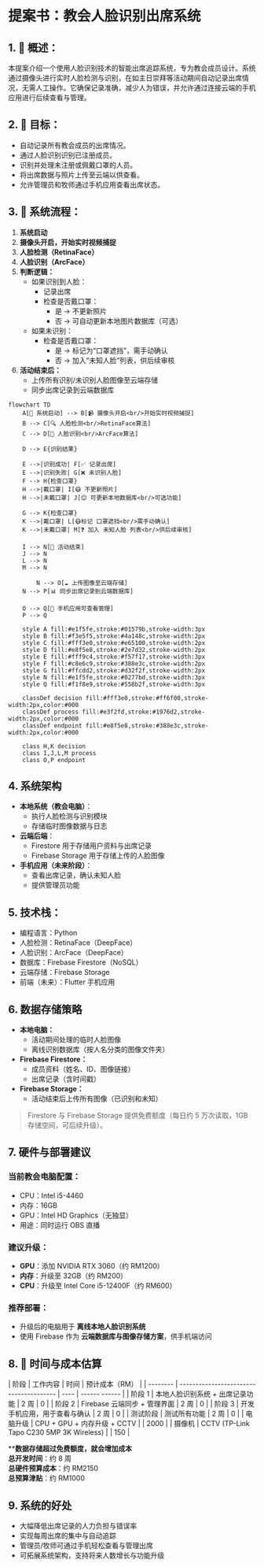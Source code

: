 # 提案书：教会人脸识别出席系统

## 1. 📝 概述：

本提案介绍一个使用人脸识别技术的智能出席追踪系统，专为教会成员设计。系统通过摄像头进行实时人脸检测与识别，在如主日崇拜等活动期间自动记录出席情况，无需人工操作。它确保记录准确，减少人为错误，并允许通过连接云端的手机应用进行后续查看与管理。

## 2. 🎯 目标：

- 自动记录所有教会成员的出席情况。
- 通过人脸识别识别已注册成员。
- 识别并处理未注册或佩戴口罩的人员。
- 将出席数据与照片上传至云端以供查看。
- 允许管理员和牧师通过手机应用查看出席状态。

## 3. 🔧 系统流程：

1. **系统启动**
2. **摄像头开启，开始实时视频捕捉**
3. **人脸检测（RetinaFace）**
4. **人脸识别（ArcFace）**
5. **判断逻辑：**
   - 如果识别到人脸：
     - 记录出席
     - 检查是否戴口罩：
       - 是 → 不更新照片
       - 否 → 可自动更新本地图片数据库（可选）
   - 如果未识别：
     - 检查是否戴口罩：
       - 是 → 标记为“口罩遮挡”，需手动确认
       - 否 → 加入“未知人脸”列表，供后续审核
6. **活动结束后：**
   - 上传所有识别/未识别人脸图像至云端存储
   - 同步出席记录到云端数据库

```mermaid
flowchart TD
    A[🚀 系统启动] --> B[📹 摄像头开启<br/>开始实时视频捕捉]
    B --> C[🔍 人脸检测<br/>RetinaFace算法]
    C --> D[🧠 人脸识别<br/>ArcFace算法]
    
    D --> E{识别结果}
    
    E -->|识别成功| F[✅ 记录出席]
    E -->|识别失败| G[❌ 未识别人脸]
    F --> H{检查口罩}
    H -->|戴口罩| I[😷 不更新照片]
    H -->|未戴口罩| J[😊 可更新本地数据库<br/>可选功能]
    
    G --> K{检查口罩}
    K -->|戴口罩| L[😷标记 口罩遮挡<br/>需手动确认]
    K -->|未戴口罩| M[❓ 加入 未知人脸 列表<br/>供后续审核]

    I --> N[🏁 活动结束]
    J --> N
    L --> N
    M --> N

        N --> O[☁️ 上传图像至云端存储]
    N --> P[📊 同步出席记录到云端数据库]
    
    O --> Q[📱 手机应用可查看管理]
    P --> Q

    style A fill:#e1f5fe,stroke:#01579b,stroke-width:3px
    style B fill:#f3e5f5,stroke:#4a148c,stroke-width:2px
    style C fill:#fff3e0,stroke:#e65100,stroke-width:2px
    style D fill:#e8f5e8,stroke:#2e7d32,stroke-width:2px
    style E fill:#fff9c4,stroke:#f57f17,stroke-width:3px
    style F fill:#c8e6c9,stroke:#388e3c,stroke-width:2px
    style G fill:#ffcdd2,stroke:#d32f2f,stroke-width:2px
    style N fill:#e1f5fe,stroke:#0277bd,stroke-width:3px
    style Q fill:#f1f8e9,stroke:#558b2f,stroke-width:3px
    
    classDef decision fill:#fff3e0,stroke:#ff6f00,stroke-width:2px,color:#000
    classDef process fill:#e3f2fd,stroke:#1976d2,stroke-width:2px,color:#000
    classDef endpoint fill:#e8f5e8,stroke:#388e3c,stroke-width:2px,color:#000
    
    class H,K decision
    class I,J,L,M process
    class O,P endpoint

```

## 4. 系统架构

- **本地系统（教会电脑）**：
  - 执行人脸检测与识别模块
  - 存储临时图像数据与日志
- **云端后端**：
  - Firestore 用于存储用户资料与出席记录
  - Firebase Storage 用于存储上传的人脸图像
- **手机应用（未来阶段）**：
  - 查看出席记录，确认未知人脸
  - 提供管理员功能

## 5. 技术栈：

- 编程语言：Python
- 人脸检测：RetinaFace（DeepFace）
- 人脸识别：ArcFace（DeepFace）
- 数据库：Firebase Firestore（NoSQL）
- 云端存储：Firebase Storage
- 前端（未来）：Flutter 手机应用

## 6. 数据存储策略

- **本地电脑：**
  - 活动期间处理的临时人脸图像
  - 离线识别数据库（按人名分类的图像文件夹）
- **Firebase Firestore：**
  - 成员资料（姓名、ID、图像链接）
  - 出席记录（含时间戳）
- **Firebase Storage：**
  - 活动结束后上传所有图像（已识别和未知）

> Firestore 与 Firebase Storage 提供免费额度（每日约 5 万次读取，1GB 存储空间，可后续升级）。

## 7. 硬件与部署建议

### 当前教会电脑配置：

- CPU：Intel i5-4460
- 内存：16GB
- GPU：Intel HD Graphics（无独显）
- 用途：同时运行 OBS 直播

### 建议升级：

- **GPU**：添加 NVIDIA RTX 3060（约 RM1200）
- **内存**：升级至 32GB（约 RM200）
- **CPU**：升级至 Intel Core i5-12400F（约 RM600）

### 推荐部署：

- 升级后的电脑用于 **离线本地人脸识别系统**
- 使用 Firebase 作为 **云端数据库与图像存储方案**，供手机端访问

## 8. 📆 时间与成本估算

| 阶段      | 工作内容                                 | 时间 | 预计成本（RM） |
| --------  | --------------------------------------- | ---- | ------ ------ |
| 阶段 1    | 本地人脸识别系统 + 出席记录功能            | 2 周 | 0             |
| 阶段 2    | Firebase 云端同步 + 管理界面              | 2 周 | 0             |
| 阶段 3    | 开发手机应用，用于查看与确认               | 2 周 | 0             |
| 测试阶段  | 测试所有功能                              | 2 周 | 0             |
| 电脑升级  | CPU + GPU + 内存升级 +  CCTV              |      | 2000          |
| 摄像机    | CCTV (TP-Link Tapo C230 5MP 3K Wireless) |      | 150           |


****数据存储超过免费额度，就会增加成本** \
**总开发时间**：约 8 周\
**总硬件预算成本**：约 RM2150\
**总预算津贴**：约 RM1000

## 9. 系统的好处

- 大幅降低出席记录的人力负担与错误率
- 实现每周出席的集中与自动追踪
- 管理员/牧师可通过手机轻松查看与管理出席
- 可拓展系统架构，支持将来人数增长与功能升级

